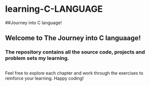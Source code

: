 # learning-C-LANGUAGE
##Journey into C language!
<h2>Welcome to The Journey into C languaage!</h2>
<h3>The repository contains all the source code, projects and problem sets my learning.</h3>

##
Feel free to explore each chapter and work through the exercises to reinforce your learning. Happy coding!
